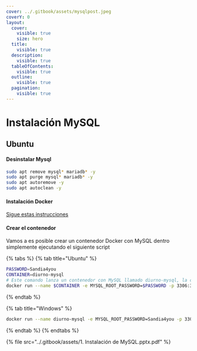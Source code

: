 ```yaml
---
cover: ../.gitbook/assets/mysqlpost.jpeg
coverY: 0
layout:
  cover:
    visible: true
    size: hero
  title:
    visible: true
  description:
    visible: true
  tableOfContents:
    visible: true
  outline:
    visible: true
  pagination:
    visible: true
---
```


# Instalación MySQL

## Ubuntu

#### Desinstalar Mysql

```bash
sudo apt remove mysql* mariadb* -y
sudo apt purge mysql* mariadb* -y
sudo apt autoremove -y
sudo apt autoclean -y
```

#### Instalación Docker

[Sigue estas instrucciones](https://fp-informatica.gitbook.io/development-tools/docker/instalacion-docker)

#### Crear el contenedor&#x20;

Vamos a  es posible crear un contenedor Docker con MySQL dentro simplemente ejecutando el siguiente script

{% tabs %}
{% tab title="Ubuntu" %}
```bash
PASSWORD=Sandia4you
CONTAINER=diurno-mysql
# Este comando lanza un contenedor con MySQL llamado diurno-mysql, la clave de root es Sandia4you
docker run --name $CONTAINER -e MYSQL_ROOT_PASSWORD=$PASSWORD -p 3306:3306 -d mysql:8.1 mysqld --default-authentication-plugin=mysql_native_password
```
{% endtab %}

{% tab title="Windows" %}
```bash
docker run --name diurno-mysql -e MYSQL_ROOT_PASSWORD=Sandia4you -p 3306:3306 -d mysql:8.1 mysqld --default-authentication-plugin=mysql_native_password
```
{% endtab %}
{% endtabs %}

{% file src="../.gitbook/assets/1. Instalación de MySQL.pptx.pdf" %}
